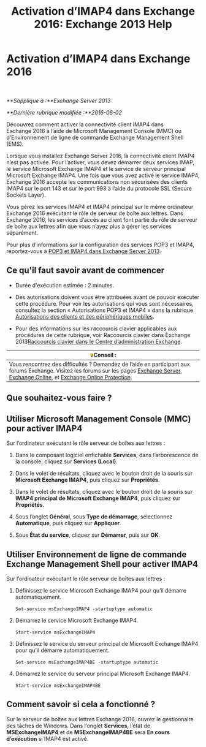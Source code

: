 ﻿---
title: 'Activation d’IMAP4 dans Exchange 2016: Exchange 2013 Help'
TOCTitle: Activation d’IMAP4 dans Exchange 2016
ms:assetid: c1ae10dd-14da-4400-b38d-2aeafde8abe6
ms:mtpsurl: https://technet.microsoft.com/fr-fr/library/Bb124489(v=EXCHG.150)
ms:contentKeyID: 50479136
ms.date: 04/24/2018
mtps_version: v=EXCHG.150
ms.translationtype: HT
---

# Activation d’IMAP4 dans Exchange 2016

 

_**Sapplique à :**Exchange Server 2013_

_**Dernière rubrique modifiée :**2016-06-02_

Découvrez comment activer la connectivité client IMAP4 dans Exchange 2016 à l’aide de Microsoft Management Console (MMC) ou d’Environnement de ligne de commande Exchange Management Shell (EMS).

Lorsque vous installez Exchange Server 2016, la connectivité client IMAP4 n’est pas activée. Pour l’activer, vous devez démarrer deux services IMAP, le service Microsoft Exchange IMAP4 et le service de serveur principal Microsoft Exchange IMAP4. Une fois que vous avez activé le service IMAP4, Exchange 2016 accepte les communications non sécurisées des clients IMAP4 sur le port 143 et sur le port 993 à l’aide du protocole SSL (Secure Sockets Layer).

Vous gérez les services IMAP4 et IMAP4 principal sur le même ordinateur Exchange 2016 exécutant le rôle de serveur de boîte aux lettres. Dans Exchange 2016, les services d’accès au client font partie du rôle de serveur de boîte aux lettres afin que vous n’ayez plus à gérer les services séparément.

Pour plus d’informations sur la configuration des services POP3 et IMAP4, reportez-vous à [POP3 et IMAP4 dans Exchange Server 2013](pop3-and-imap4-in-exchange-server-2013-exchange-2013-help.md).

## Ce qu'il faut savoir avant de commencer

  - Durée d'exécution estimée : 2 minutes.

  - Des autorisations doivent vous être attribuées avant de pouvoir exécuter cette procédure. Pour voir les autorisations qui vous sont nécessaires, consultez la section « Autorisations POP3 et IMAP4 » dans la rubrique [Autorisations des clients et des périphériques mobiles](clients-and-mobile-devices-permissions-exchange-2013-help.md).

  - Pour des informations sur les raccourcis clavier applicables aux procédures de cette rubrique, voir Raccourcis clavier dans Exchange 2013[Raccourcis clavier dans le Centre d’administration Exchange](keyboard-shortcuts-in-the-exchange-admin-center-exchange-online-protection-help.md).

<table>
<thead>
<tr class="header">
<th><img src="images/Bb125224.tip(EXCHG.150).gif" title="Conseil" alt="Conseil" />Conseil :</th>
</tr>
</thead>
<tbody>
<tr class="odd">
<td>Vous rencontrez des difficultés ? Demandez de l’aide en participant aux forums Exchange. Visitez les forums sur les pages <a href="https://go.microsoft.com/fwlink/p/?linkid=60612">Exchange Server</a>, <a href="https://go.microsoft.com/fwlink/p/?linkid=267542">Exchange Online</a>, et <a href="https://go.microsoft.com/fwlink/p/?linkid=285351">Exchange Online Protection</a>.</td>
</tr>
</tbody>
</table>


## Que souhaitez-vous faire ?

## Utiliser Microsoft Management Console (MMC) pour activer IMAP4

Sur l’ordinateur exécutant le rôle serveur de boîtes aux lettres :

1.  Dans le composant logiciel enfichable **Services**, dans l’arborescence de la console, cliquez sur **Services (Local)**.

2.  Dans le volet de résultats, cliquez avec le bouton droit de la souris sur **Microsoft Exchange IMAP4**, puis cliquez sur **Propriétés**.

3.  Dans le volet de résultats, cliquez avec le bouton droit de la souris sur **IMAP4 principal de Microsoft Exchange IMAP4**, puis cliquez sur **Propriétés**.

4.  Sous l’onglet **Général**, sous **Type de démarrage**, sélectionnez **Automatique**, puis cliquez sur **Appliquer**.

5.  Sous **État du service**, cliquez sur **Démarrer**, puis sur **OK**.

## Utiliser Environnement de ligne de commande Exchange Management Shell pour activer IMAP4

Sur l’ordinateur exécutant le rôle serveur de boîtes aux lettres :

1.  Définissez le service Microsoft Exchange IMAP4 pour qu’il démarre automatiquement.
    
        Set-service msExchangeIMAP4 -startuptype automatic

2.  Démarrez le service Microsoft Exchange IMAP4.
    
        Start-service msExchangeIMAP4

3.  Définissez le service du serveur principal de Microsoft Exchange IMAP4 pour qu’il démarre automatiquement.
    
        Set-service msExchangeIMAP4BE -startuptype automatic

4.  Démarrez le service du serveur principal Microsoft Exchange IMAP4.
    
        Start-service msExchangeIMAP4BE

## Comment savoir si cela a fonctionné ?

Sur le serveur de boîtes aux lettres Exchange 2016, ouvrez le gestionnaire des tâches de Windows. Dans l’onglet **Services**, l’état de **MSExchangeIMAP4** et de **MSExchangeIMAP4BE** sera **En cours d’exécution** si IMAP4 est activé.

